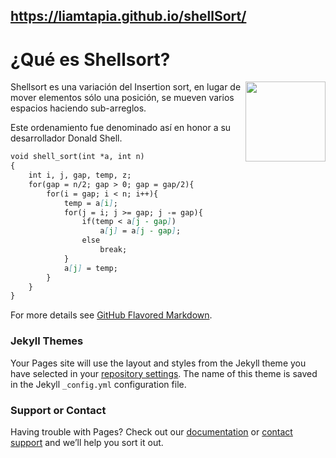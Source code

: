 <style>background-color:#ffffff;</style>
## https://liamtapia.github.io/shellSort/
<h1>¿Qué es Shellsort?</h1>
<p> <img src="https://liamtapia.github.io/shellSort/imagenes/imagen.png" style="float:right;width:128px;height:128px:"> 
Shellsort es una variación del Insertion sort, en lugar de mover elementos sólo una posición, se mueven varios espacios haciendo sub-arreglos.</p>
<p>Este ordenamiento fue  denominado así en honor a su desarrollador Donald Shell.</p>


```markdown
void shell_sort(int *a, int n)
{
    int i, j, gap, temp, z;
    for(gap = n/2; gap > 0; gap = gap/2){
        for(i = gap; i < n; i++){
            temp = a[i];
            for(j = i; j >= gap; j -= gap){
                if(temp < a[j - gap])
                    a[j] = a[j - gap];
                else
                    break;
            }
            a[j] = temp;
        }
    }
}
```

For more details see [GitHub Flavored Markdown](https://guides.github.com/features/mastering-markdown/).

### Jekyll Themes

Your Pages site will use the layout and styles from the Jekyll theme you have selected in your [repository settings](https://github.com/LiamTapia/shellSort/settings). The name of this theme is saved in the Jekyll `_config.yml` configuration file.

### Support or Contact

Having trouble with Pages? Check out our [documentation](https://help.github.com/categories/github-pages-basics/) or [contact support](https://github.com/contact) and we’ll help you sort it out.
